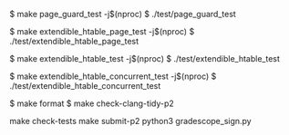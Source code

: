 $ make page_guard_test -j$(nproc)
$ ./test/page_guard_test

$ make extendible_htable_page_test -j$(nproc)
$ ./test/extendible_htable_page_test

$ make extendible_htable_test -j$(nproc)
$ ./test/extendible_htable_test

$ make extendible_htable_concurrent_test -j$(nproc)
$ ./test/extendible_htable_concurrent_test



$ make format
$ make check-clang-tidy-p2

make check-tests
 make submit-p2 
 python3 gradescope_sign.py